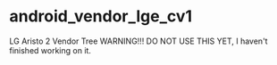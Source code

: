 # android_vendor_lge_cv1
LG Aristo 2 Vendor Tree
WARNING!!! DO NOT USE THIS YET, I haven't finished working on it.
